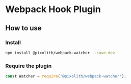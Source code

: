 # Webpack Hook Plugin

## How to use

### Install

```bash
npm install @pixolith/webpack-watcher --save-dev
```

### Require the plugin

```javascript
const Watcher = require('@pixolith/webpack-watcher');
```
